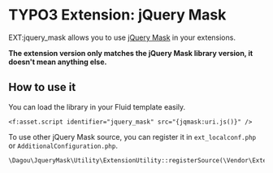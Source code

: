 # TYPO3 Extension: jQuery Mask

EXT:jquery_mask allows you to use [jQuery Mask](http://igorescobar.github.io/jQuery-Mask-Plugin/) in your extensions.

**The extension version only matches the jQuery Mask library version, it doesn't mean anything else.**

## How to use it
You can load the library in your Fluid template easily.

    <f:asset.script identifier="jquery_mask" src="{jqmask:uri.js()}" />

To use other jQuery Mask source, you can register it in `ext_localconf.php` or `AdditionalConfiguration.php`.

    \Dagou\JqueryMask\Utility\ExtensionUtility::registerSource(\Vendor\Extension\Source::class);
